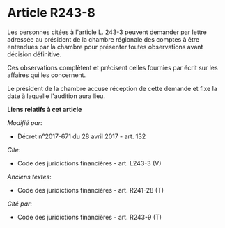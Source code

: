 # Article R243-8

Les personnes citées à l'article L. 243-3 peuvent demander par lettre adressée au président de la chambre régionale des
comptes à être entendues par la chambre pour présenter toutes observations avant décision définitive. 

Ces observations complètent et précisent celles fournies par écrit sur les affaires qui les concernent. 

Le président de la chambre accuse réception de cette demande et fixe la date à laquelle l'audition aura lieu.

**Liens relatifs à cet article**

_Modifié par_:

  - Décret n°2017-671 du 28 avril 2017 - art. 132

_Cite_:

  - Code des juridictions financières - art. L243-3 (V)

_Anciens textes_:

  - Code des juridictions financières - art. R241-28 (T)

_Cité par_:

  - Code des juridictions financières - art. R243-9 (T)
